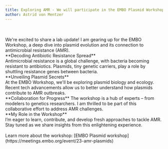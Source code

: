```yaml
---
title: Exploring AMR - We will participate in the EMBO Plasmid Workshop
author: Astrid von Mentzer
---
```

<br>
<br>
We're excited to share a lab update! I am gearing up for the EMBO Workshop, a deep dive into plasmid evolution and its connection to antimicrobial resistance (AMR).
<br>
**Decoding Antibiotic Resistance Spread**
<br>
Antimicrobial resistance is a global challenge, with bacteria becoming resistant to antibiotics. Plasmids, tiny genetic carriers, play a role by shuttling resistance genes between bacteria.
<br>
**Unveiling Plasmid Secrets**
<br>
At the EMBO Workshop, we'll be exploring plasmid biology and ecology. Recent tech advancements allow us to better understand how plasmids contribute to AMR outbreaks.
<br>
**Collaboration for Progress**
The workshop is a hub of experts – from modelers to genetics researchers. I am thrilled to be part of this collaborative effort to address AMR challenges.
<br>
**My Role in the Workshop**
<br>
I’m eager to learn, contribute, and develop fresh approaches to tackle AMR. Stay tuned as we share insights from this enlightening experience.
<br>
<br>
Learn more about the workshop: [EMBO Plasmid workshop](https://meetings.embo.org/event/23-amr-plasmids)
